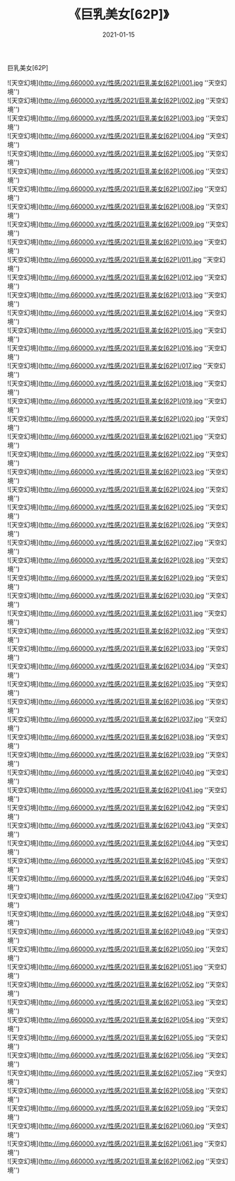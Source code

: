 ﻿---
layout: post
title:  《巨乳美女[62P]》
date:   2021-01-15
img: http://img.660000.xyz/性感/2021/巨乳美女[62P]/000.jpg
categories: [美女, 性感, 泳衣]
---

巨乳美女[62P]



![天空幻境](http://img.660000.xyz/性感/2021/巨乳美女[62P]/001.jpg ''天空幻境'') <br>
![天空幻境](http://img.660000.xyz/性感/2021/巨乳美女[62P]/002.jpg ''天空幻境'') <br>
![天空幻境](http://img.660000.xyz/性感/2021/巨乳美女[62P]/003.jpg ''天空幻境'') <br>
![天空幻境](http://img.660000.xyz/性感/2021/巨乳美女[62P]/004.jpg ''天空幻境'') <br>
![天空幻境](http://img.660000.xyz/性感/2021/巨乳美女[62P]/005.jpg ''天空幻境'') <br>
![天空幻境](http://img.660000.xyz/性感/2021/巨乳美女[62P]/006.jpg ''天空幻境'') <br>
![天空幻境](http://img.660000.xyz/性感/2021/巨乳美女[62P]/007.jpg ''天空幻境'') <br>
![天空幻境](http://img.660000.xyz/性感/2021/巨乳美女[62P]/008.jpg ''天空幻境'') <br>
![天空幻境](http://img.660000.xyz/性感/2021/巨乳美女[62P]/009.jpg ''天空幻境'') <br>
![天空幻境](http://img.660000.xyz/性感/2021/巨乳美女[62P]/010.jpg ''天空幻境'') <br>
![天空幻境](http://img.660000.xyz/性感/2021/巨乳美女[62P]/011.jpg ''天空幻境'') <br>
![天空幻境](http://img.660000.xyz/性感/2021/巨乳美女[62P]/012.jpg ''天空幻境'') <br>
![天空幻境](http://img.660000.xyz/性感/2021/巨乳美女[62P]/013.jpg ''天空幻境'') <br>
![天空幻境](http://img.660000.xyz/性感/2021/巨乳美女[62P]/014.jpg ''天空幻境'') <br>
![天空幻境](http://img.660000.xyz/性感/2021/巨乳美女[62P]/015.jpg ''天空幻境'') <br>
![天空幻境](http://img.660000.xyz/性感/2021/巨乳美女[62P]/016.jpg ''天空幻境'') <br>
![天空幻境](http://img.660000.xyz/性感/2021/巨乳美女[62P]/017.jpg ''天空幻境'') <br>
![天空幻境](http://img.660000.xyz/性感/2021/巨乳美女[62P]/018.jpg ''天空幻境'') <br>
![天空幻境](http://img.660000.xyz/性感/2021/巨乳美女[62P]/019.jpg ''天空幻境'') <br>
![天空幻境](http://img.660000.xyz/性感/2021/巨乳美女[62P]/020.jpg ''天空幻境'') <br>
![天空幻境](http://img.660000.xyz/性感/2021/巨乳美女[62P]/021.jpg ''天空幻境'') <br>
![天空幻境](http://img.660000.xyz/性感/2021/巨乳美女[62P]/022.jpg ''天空幻境'') <br>
![天空幻境](http://img.660000.xyz/性感/2021/巨乳美女[62P]/023.jpg ''天空幻境'') <br>
![天空幻境](http://img.660000.xyz/性感/2021/巨乳美女[62P]/024.jpg ''天空幻境'') <br>
![天空幻境](http://img.660000.xyz/性感/2021/巨乳美女[62P]/025.jpg ''天空幻境'') <br>
![天空幻境](http://img.660000.xyz/性感/2021/巨乳美女[62P]/026.jpg ''天空幻境'') <br>
![天空幻境](http://img.660000.xyz/性感/2021/巨乳美女[62P]/027.jpg ''天空幻境'') <br>
![天空幻境](http://img.660000.xyz/性感/2021/巨乳美女[62P]/028.jpg ''天空幻境'') <br>
![天空幻境](http://img.660000.xyz/性感/2021/巨乳美女[62P]/029.jpg ''天空幻境'') <br>
![天空幻境](http://img.660000.xyz/性感/2021/巨乳美女[62P]/030.jpg ''天空幻境'') <br>
![天空幻境](http://img.660000.xyz/性感/2021/巨乳美女[62P]/031.jpg ''天空幻境'') <br>
![天空幻境](http://img.660000.xyz/性感/2021/巨乳美女[62P]/032.jpg ''天空幻境'') <br>
![天空幻境](http://img.660000.xyz/性感/2021/巨乳美女[62P]/033.jpg ''天空幻境'') <br>
![天空幻境](http://img.660000.xyz/性感/2021/巨乳美女[62P]/034.jpg ''天空幻境'') <br>
![天空幻境](http://img.660000.xyz/性感/2021/巨乳美女[62P]/035.jpg ''天空幻境'') <br>
![天空幻境](http://img.660000.xyz/性感/2021/巨乳美女[62P]/036.jpg ''天空幻境'') <br>
![天空幻境](http://img.660000.xyz/性感/2021/巨乳美女[62P]/037.jpg ''天空幻境'') <br>
![天空幻境](http://img.660000.xyz/性感/2021/巨乳美女[62P]/038.jpg ''天空幻境'') <br>
![天空幻境](http://img.660000.xyz/性感/2021/巨乳美女[62P]/039.jpg ''天空幻境'') <br>
![天空幻境](http://img.660000.xyz/性感/2021/巨乳美女[62P]/040.jpg ''天空幻境'') <br>
![天空幻境](http://img.660000.xyz/性感/2021/巨乳美女[62P]/041.jpg ''天空幻境'') <br>
![天空幻境](http://img.660000.xyz/性感/2021/巨乳美女[62P]/042.jpg ''天空幻境'') <br>
![天空幻境](http://img.660000.xyz/性感/2021/巨乳美女[62P]/043.jpg ''天空幻境'') <br>
![天空幻境](http://img.660000.xyz/性感/2021/巨乳美女[62P]/044.jpg ''天空幻境'') <br>
![天空幻境](http://img.660000.xyz/性感/2021/巨乳美女[62P]/045.jpg ''天空幻境'') <br>
![天空幻境](http://img.660000.xyz/性感/2021/巨乳美女[62P]/046.jpg ''天空幻境'') <br>
![天空幻境](http://img.660000.xyz/性感/2021/巨乳美女[62P]/047.jpg ''天空幻境'') <br>
![天空幻境](http://img.660000.xyz/性感/2021/巨乳美女[62P]/048.jpg ''天空幻境'') <br>
![天空幻境](http://img.660000.xyz/性感/2021/巨乳美女[62P]/049.jpg ''天空幻境'') <br>
![天空幻境](http://img.660000.xyz/性感/2021/巨乳美女[62P]/050.jpg ''天空幻境'') <br>
![天空幻境](http://img.660000.xyz/性感/2021/巨乳美女[62P]/051.jpg ''天空幻境'') <br>
![天空幻境](http://img.660000.xyz/性感/2021/巨乳美女[62P]/052.jpg ''天空幻境'') <br>
![天空幻境](http://img.660000.xyz/性感/2021/巨乳美女[62P]/053.jpg ''天空幻境'') <br>
![天空幻境](http://img.660000.xyz/性感/2021/巨乳美女[62P]/054.jpg ''天空幻境'') <br>
![天空幻境](http://img.660000.xyz/性感/2021/巨乳美女[62P]/055.jpg ''天空幻境'') <br>
![天空幻境](http://img.660000.xyz/性感/2021/巨乳美女[62P]/056.jpg ''天空幻境'') <br>
![天空幻境](http://img.660000.xyz/性感/2021/巨乳美女[62P]/057.jpg ''天空幻境'') <br>
![天空幻境](http://img.660000.xyz/性感/2021/巨乳美女[62P]/058.jpg ''天空幻境'') <br>
![天空幻境](http://img.660000.xyz/性感/2021/巨乳美女[62P]/059.jpg ''天空幻境'') <br>
![天空幻境](http://img.660000.xyz/性感/2021/巨乳美女[62P]/060.jpg ''天空幻境'') <br>
![天空幻境](http://img.660000.xyz/性感/2021/巨乳美女[62P]/061.jpg ''天空幻境'') <br>
![天空幻境](http://img.660000.xyz/性感/2021/巨乳美女[62P]/062.jpg ''天空幻境'') <br>
